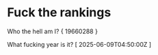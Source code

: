# Fuck the rankings

Who the hell am I?
{ 19660288 }

What fucking year is it?
[ 2025-06-09T04:50:00Z ]
